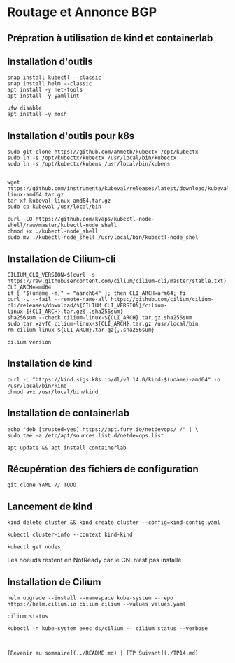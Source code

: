 # Routage et Annonce BGP

## Prépration à utilisation de kind et containerlab


## Installation d'outils
```shell
snap install kubectl --classic
snap install helm --classic
apt install -y net-tools
apt install -y yamllint

ufw disable
apt install -y mosh
```

## Installation d'outils pour k8s

```shell
sudo git clone https://github.com/ahmetb/kubectx /opt/kubectx
sudo ln -s /opt/kubectx/kubectx /usr/local/bin/kubectx
sudo ln -s /opt/kubectx/kubens /usr/local/bin/kubens


wget https://github.com/instrumenta/kubeval/releases/latest/download/kubeval-linux-amd64.tar.gz
tar xf kubeval-linux-amd64.tar.gz
sudo cp kubeval /usr/local/bin

curl -LO https://github.com/kvaps/kubectl-node-shell/raw/master/kubectl-node_shell
chmod +x ./kubectl-node_shell
sudo mv ./kubectl-node_shell /usr/local/bin/kubectl-node_shel
```

## Installation de Cilium-cli

```shell
CILIUM_CLI_VERSION=$(curl -s https://raw.githubusercontent.com/cilium/cilium-cli/master/stable.txt)
CLI_ARCH=amd64
if [ "$(uname -m)" = "aarch64" ]; then CLI_ARCH=arm64; fi
curl -L --fail --remote-name-all https://github.com/cilium/cilium-cli/releases/download/${CILIUM_CLI_VERSION}/cilium-linux-${CLI_ARCH}.tar.gz{,.sha256sum}
sha256sum --check cilium-linux-${CLI_ARCH}.tar.gz.sha256sum
sudo tar xzvfC cilium-linux-${CLI_ARCH}.tar.gz /usr/local/bin
rm cilium-linux-${CLI_ARCH}.tar.gz{,.sha256sum}

cilium version
```

## Installation de kind

```shell
curl -L "https://kind.sigs.k8s.io/dl/v0.14.0/kind-$(uname)-amd64" -o /usr/local/bin/kind
chmod a+x /usr/local/bin/kind 
```

## Installation de containerlab

```shell
echo "deb [trusted=yes] https://apt.fury.io/netdevops/ /" | \
sudo tee -a /etc/apt/sources.list.d/netdevops.list

apt update && apt install containerlab
```

## Récupération des fichiers de configuration

```shell
git clone YAML // TODO
```

## Lancement de kind

```shell
kind delete cluster && kind create cluster --config=kind-config.yaml

kubectl cluster-info --context kind-kind

kubectl get nodes
```

Les noeuds restent en NotReady car le CNI n’est pas installé

## Installation de Cilium

```shell
helm upgrade --install --namespace kube-system --repo https://helm.cilium.io cilium cilium --values values.yaml

cilium status

kubectl -n kube-system exec ds/cilium -- cilium status --verbose



[Revenir au sommaire](../README.md) | [TP Suivant](./TP14.md)